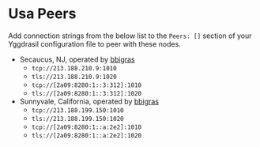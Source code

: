 # Usa Peers

Add connection strings from the below list to the `Peers: []` section of your
Yggdrasil configuration file to peer with these nodes.

* Secaucus, NJ, operated by [bbigras](https://matrix.to/#/@bbigras:matrix.org)
  * `tcp://213.188.210.9:1010`
  * `tls://213.188.210.9:1020`
  * `tcp://[2a09:8280:1::3:312]:1010`
  * `tls://[2a09:8280:1::3:312]:1020`
* Sunnyvale, California, operated by [bbigras](https://matrix.to/#/@bbigras:matrix.org)
  * `tcp://213.188.199.150:1010`
  * `tls://213.188.199.150:1020`
  * `tcp://[2a09:8280:1::a:2e2]:1010`
  * `tls://[2a09:8280:1::a:2e2]:1020`
